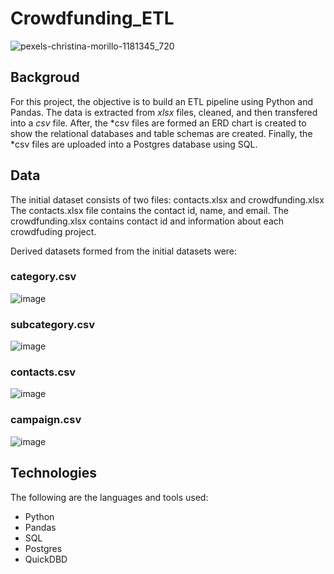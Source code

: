 # Crowdfunding_ETL

![pexels-christina-morillo-1181345_720](https://user-images.githubusercontent.com/117343047/227390553-8aff6e4a-500c-440c-8738-dfdbdc5be026.jpg)

## Backgroud
For this project, the objective is to build an ETL pipeline using Python and Pandas. The data is extracted from *xlsx* files, cleaned, and then transfered into a *csv* file. After, the *csv files are formed an ERD chart is created to show the relational databases and table schemas are created. Finally, the *csv files are uploaded into a Postgres database using SQL. 
  
## Data
The initial dataset consists of two files: contacts.xlsx and crowdfunding.xlsx
The contacts.xlsx file contains the contact id, name, and email. The crowdfunding.xlsx contains contact id and information about each crowdfuding project.

Derived datasets formed from the initial datasets were:


### category.csv

![image](https://user-images.githubusercontent.com/117343047/227391297-f64c7dc7-8bbc-4b01-9065-a90dce0e9baa.png)

### subcategory.csv

![image](https://user-images.githubusercontent.com/117343047/227391347-edd0b90a-a8d7-4fbc-b8d2-436800f9c694.png)

### contacts.csv

![image](https://user-images.githubusercontent.com/117343047/227391412-11ad7119-736d-4a31-8a47-c2ade0b9cf6b.png)

### campaign.csv

![image](https://user-images.githubusercontent.com/117343047/227391449-f5e4af41-f620-4e2a-bee0-84cd9f5061ac.png)



## Technologies
The following are the languages and tools used:
* Python
* Pandas
* SQL
* Postgres
* QuickDBD

